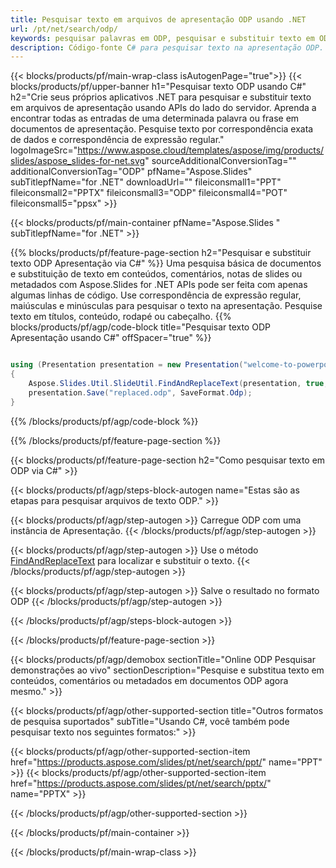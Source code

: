 ```yaml
---
title: Pesquisar texto em arquivos de apresentação ODP usando .NET
url: /pt/net/search/odp/
keywords: pesquisar palavras em ODP, pesquisar e substituir texto em ODP, pesquisar texto ODP Apresentação
description: Código-fonte C# para pesquisar texto na apresentação ODP.
---
```


{{< blocks/products/pf/main-wrap-class isAutogenPage="true">}}
{{< blocks/products/pf/upper-banner h1="Pesquisar texto ODP usando C#" h2="Crie seus próprios aplicativos .NET para pesquisar e substituir texto em arquivos de apresentação usando APIs do lado do servidor. Aprenda a encontrar todas as entradas de uma determinada palavra ou frase em documentos de apresentação. Pesquise texto por correspondência exata de dados e correspondência de expressão regular." logoImageSrc="https://www.aspose.cloud/templates/aspose/img/products/slides/aspose_slides-for-net.svg" sourceAdditionalConversionTag="" additionalConversionTag="ODP" pfName="Aspose.Slides" subTitlepfName="for .NET" downloadUrl="" fileiconsmall1="PPT" fileiconsmall2="PPTX" fileiconsmall3="ODP" fileiconsmall4="POT" fileiconsmall5="ppsx" >}}

{{< blocks/products/pf/main-container pfName="Aspose.Slides " subTitlepfName="for .NET" >}}

{{% blocks/products/pf/feature-page-section  h2="Pesquisar e substituir texto ODP Apresentação via C#" %}}
Uma pesquisa básica de documentos e substituição de texto em conteúdos, comentários, notas de slides ou metadados com Aspose.Slides for .NET APIs pode ser feita com apenas algumas linhas de código. Use correspondência de expressão regular, maiúsculas e minúsculas para pesquisar o texto na apresentação. Pesquise texto em títulos, conteúdo, rodapé ou cabeçalho.
{{% blocks/products/pf/agp/code-block title="Pesquisar texto ODP Apresentação usando C#" offSpacer="true" %}}

```cs

using (Presentation presentation = new Presentation("welcome-to-powerpoint.odp"))
{
    Aspose.Slides.Util.SlideUtil.FindAndReplaceText(presentation, true, "PowerPoint", "Aspose.Slides", null);
    presentation.Save("replaced.odp", SaveFormat.Odp);
}
```

{{% /blocks/products/pf/agp/code-block %}}

{{% /blocks/products/pf/feature-page-section %}}

{{< blocks/products/pf/feature-page-section  h2="Como pesquisar texto em ODP via C#" >}}

{{< blocks/products/pf/agp/steps-block-autogen name="Estas são as etapas para pesquisar arquivos de texto ODP." >}}

{{< blocks/products/pf/agp/step-autogen >}}
Carregue ODP com uma instância de Apresentação.
{{< /blocks/products/pf/agp/step-autogen >}}

{{< blocks/products/pf/agp/step-autogen >}}
Use o método [FindAndReplaceText](https://reference.aspose.com/slides/net/aspose.slides.util/slideutil/findandreplacetext/) para localizar e substituir o texto.
{{< /blocks/products/pf/agp/step-autogen >}}

{{< blocks/products/pf/agp/step-autogen >}}
Salve o resultado no formato ODP
{{< /blocks/products/pf/agp/step-autogen >}}

{{< /blocks/products/pf/agp/steps-block-autogen >}}

{{< /blocks/products/pf/feature-page-section >}}

{{< blocks/products/pf/agp/demobox sectionTitle="Online ODP Pesquisar demonstrações ao vivo" sectionDescription="Pesquise e substitua texto em conteúdos, comentários ou metadados em documentos ODP agora mesmo." >}}

{{< blocks/products/pf/agp/other-supported-section title="Outros formatos de pesquisa suportados" subTitle="Usando C#, você também pode pesquisar texto nos seguintes formatos:" >}}

{{< blocks/products/pf/agp/other-supported-section-item href="https://products.aspose.com/slides/pt/net/search/ppt/" name="PPT" >}}
{{< blocks/products/pf/agp/other-supported-section-item href="https://products.aspose.com/slides/pt/net/search/pptx/" name="PPTX" >}}


{{< /blocks/products/pf/agp/other-supported-section >}}

{{< /blocks/products/pf/main-container >}}
    
{{< /blocks/products/pf/main-wrap-class >}}